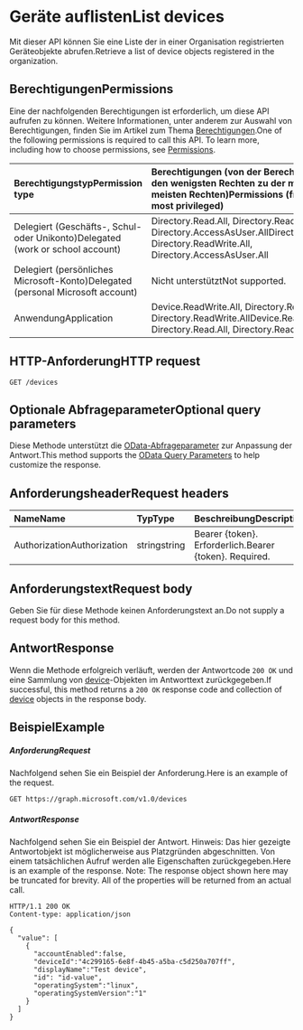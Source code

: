 # <a name="list-devices"></a><span data-ttu-id="6039b-101">Geräte auflisten</span><span class="sxs-lookup"><span data-stu-id="6039b-101">List devices</span></span>

<span data-ttu-id="6039b-102">Mit dieser API können Sie eine Liste der in einer Organisation registrierten Geräteobjekte abrufen.</span><span class="sxs-lookup"><span data-stu-id="6039b-102">Retrieve a list of device objects registered in the organization.</span></span>

## <a name="permissions"></a><span data-ttu-id="6039b-103">Berechtigungen</span><span class="sxs-lookup"><span data-stu-id="6039b-103">Permissions</span></span>
<span data-ttu-id="6039b-p101">Eine der nachfolgenden Berechtigungen ist erforderlich, um diese API aufrufen zu können. Weitere Informationen, unter anderem zur Auswahl von Berechtigungen, finden Sie im Artikel zum Thema [Berechtigungen](../../../concepts/permissions_reference.md).</span><span class="sxs-lookup"><span data-stu-id="6039b-p101">One of the following permissions is required to call this API. To learn more, including how to choose permissions, see [Permissions](../../../concepts/permissions_reference.md).</span></span>


|<span data-ttu-id="6039b-106">Berechtigungstyp</span><span class="sxs-lookup"><span data-stu-id="6039b-106">Permission type</span></span>      | <span data-ttu-id="6039b-107">Berechtigungen (von der Berechtigung mit den wenigsten Rechten zu der mit den meisten Rechten)</span><span class="sxs-lookup"><span data-stu-id="6039b-107">Permissions (from least to most privileged)</span></span>              |
|:--------------------|:---------------------------------------------------------|
|<span data-ttu-id="6039b-108">Delegiert (Geschäfts-, Schul- oder Unikonto)</span><span class="sxs-lookup"><span data-stu-id="6039b-108">Delegated (work or school account)</span></span> | <span data-ttu-id="6039b-109">Directory.Read.All, Directory.ReadWrite.All, Directory.AccessAsUser.All</span><span class="sxs-lookup"><span data-stu-id="6039b-109">Directory.Read.All, Directory.ReadWrite.All, Directory.AccessAsUser.All</span></span>    |
|<span data-ttu-id="6039b-110">Delegiert (persönliches Microsoft-Konto)</span><span class="sxs-lookup"><span data-stu-id="6039b-110">Delegated (personal Microsoft account)</span></span> | <span data-ttu-id="6039b-111">Nicht unterstützt</span><span class="sxs-lookup"><span data-stu-id="6039b-111">Not supported.</span></span>    |
|<span data-ttu-id="6039b-112">Anwendung</span><span class="sxs-lookup"><span data-stu-id="6039b-112">Application</span></span> | <span data-ttu-id="6039b-113">Device.ReadWrite.All, Directory.Read.All, Directory.ReadWrite.All</span><span class="sxs-lookup"><span data-stu-id="6039b-113">Device.ReadWrite.All, Directory.Read.All, Directory.ReadWrite.All</span></span> |

## <a name="http-request"></a><span data-ttu-id="6039b-114">HTTP-Anforderung</span><span class="sxs-lookup"><span data-stu-id="6039b-114">HTTP request</span></span>
<!-- { "blockType": "ignored" } -->
```http
GET /devices
```
## <a name="optional-query-parameters"></a><span data-ttu-id="6039b-115">Optionale Abfrageparameter</span><span class="sxs-lookup"><span data-stu-id="6039b-115">Optional query parameters</span></span>
<span data-ttu-id="6039b-116">Diese Methode unterstützt die [OData-Abfrageparameter](https://developer.microsoft.com/graph/docs/concepts/query_parameters) zur Anpassung der Antwort.</span><span class="sxs-lookup"><span data-stu-id="6039b-116">This method supports the [OData Query Parameters](https://developer.microsoft.com/graph/docs/concepts/query_parameters) to help customize the response.</span></span>
## <a name="request-headers"></a><span data-ttu-id="6039b-117">Anforderungsheader</span><span class="sxs-lookup"><span data-stu-id="6039b-117">Request headers</span></span>
| <span data-ttu-id="6039b-118">Name</span><span class="sxs-lookup"><span data-stu-id="6039b-118">Name</span></span>       | <span data-ttu-id="6039b-119">Typ</span><span class="sxs-lookup"><span data-stu-id="6039b-119">Type</span></span> | <span data-ttu-id="6039b-120">Beschreibung</span><span class="sxs-lookup"><span data-stu-id="6039b-120">Description</span></span>|
|:-----------|:------|:----------|
| <span data-ttu-id="6039b-121">Authorization</span><span class="sxs-lookup"><span data-stu-id="6039b-121">Authorization</span></span>  | <span data-ttu-id="6039b-122">string</span><span class="sxs-lookup"><span data-stu-id="6039b-122">string</span></span>  | <span data-ttu-id="6039b-p102">Bearer {token}. Erforderlich.</span><span class="sxs-lookup"><span data-stu-id="6039b-p102">Bearer {token}. Required.</span></span> |

## <a name="request-body"></a><span data-ttu-id="6039b-125">Anforderungstext</span><span class="sxs-lookup"><span data-stu-id="6039b-125">Request body</span></span>
<span data-ttu-id="6039b-126">Geben Sie für diese Methode keinen Anforderungstext an.</span><span class="sxs-lookup"><span data-stu-id="6039b-126">Do not supply a request body for this method.</span></span>

## <a name="response"></a><span data-ttu-id="6039b-127">Antwort</span><span class="sxs-lookup"><span data-stu-id="6039b-127">Response</span></span>

<span data-ttu-id="6039b-128">Wenn die Methode erfolgreich verläuft, werden der Antwortcode `200 OK` und eine Sammlung von [device](../resources/device.md)-Objekten im Antworttext zurückgegeben.</span><span class="sxs-lookup"><span data-stu-id="6039b-128">If successful, this method returns a `200 OK` response code and collection of [device](../resources/device.md) objects in the response body.</span></span>
## <a name="example"></a><span data-ttu-id="6039b-129">Beispiel</span><span class="sxs-lookup"><span data-stu-id="6039b-129">Example</span></span>
##### <a name="request"></a><span data-ttu-id="6039b-130">Anforderung</span><span class="sxs-lookup"><span data-stu-id="6039b-130">Request</span></span>
<span data-ttu-id="6039b-131">Nachfolgend sehen Sie ein Beispiel der Anforderung.</span><span class="sxs-lookup"><span data-stu-id="6039b-131">Here is an example of the request.</span></span>
<!-- {
  "blockType": "request",
  "name": "get_devices"
}-->
```http
GET https://graph.microsoft.com/v1.0/devices
```

##### <a name="response"></a><span data-ttu-id="6039b-132">Antwort</span><span class="sxs-lookup"><span data-stu-id="6039b-132">Response</span></span>
<span data-ttu-id="6039b-p103">Nachfolgend sehen Sie ein Beispiel der Antwort. Hinweis: Das hier gezeigte Antwortobjekt ist möglicherweise aus Platzgründen abgeschnitten. Von einem tatsächlichen Aufruf werden alle Eigenschaften zurückgegeben.</span><span class="sxs-lookup"><span data-stu-id="6039b-p103">Here is an example of the response. Note: The response object shown here may be truncated for brevity. All of the properties will be returned from an actual call.</span></span>
<!-- {
  "blockType": "response",
  "truncated": true,
  "@odata.type": "microsoft.graph.device",
  "isCollection": true
} -->
```http
HTTP/1.1 200 OK
Content-type: application/json

{
  "value": [
    {
      "accountEnabled":false,
      "deviceId":"4c299165-6e8f-4b45-a5ba-c5d250a707ff",
      "displayName":"Test device",
      "id": "id-value",
      "operatingSystem":"linux",
      "operatingSystemVersion":"1"
    }
  ]
}
```

<!-- uuid: 8fcb5dbc-d5aa-4681-8e31-b001d5168d79
2015-10-25 14:57:30 UTC -->
<!-- {
  "type": "#page.annotation",
  "description": "List devices",
  "keywords": "",
  "section": "documentation",
  "tocPath": ""
}-->
